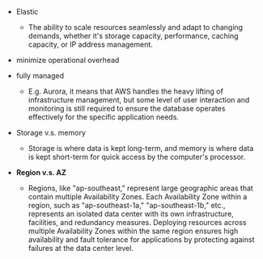 - Elastic
	- The ability to scale resources seamlessly and adapt to changing demands, whether it's storage capacity, performance, caching capacity, or IP address management.

- minimize operational overhead

- fully managed
	- E.g. Aurora, it means that AWS handles the heavy lifting of infrastructure management, but some level of user interaction and monitoring is still required to ensure the database operates effectively for the specific application needs.

- Storage v.s. memory
	- Storage is where data is kept long-term, and memory is where data is kept short-term for quick access by the computer's processor.

- **Region v.s. AZ**
	- Regions, like "ap-southeast," represent large geographic areas that contain multiple Availability Zones. Each Availability Zone within a region, such as "ap-southeast-1a," "ap-southeast-1b," etc., represents an isolated data center with its own infrastructure, facilities, and redundancy measures. Deploying resources across multiple Availability Zones within the same region ensures high availability and fault tolerance for applications by protecting against failures at the data center level.